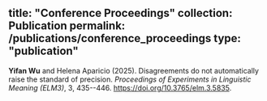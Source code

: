 title: "Conference Proceedings"
collection: Publication
permalink: /publications/conference_proceedings
type: "publication"
---

**Yifan Wu** and Helena Aparicio (2025). Disagreements do not automatically raise the standard of precision. *Proceedings of Experiments in Linguistic Meaning (ELM3)*, 3, 435--446. https://doi.org/10.3765/elm.3.5835.
